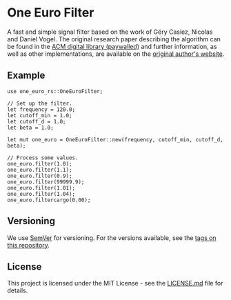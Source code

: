 # One Euro Filter


A fast and simple signal filter based on the work of Géry Casiez, Nicolas and Daniel Vogel. 
The original research paper describing the algorithm can be found in the [ACM digital library (paywalled)](https://dl.acm.org/citation.cfm?id=2208639) and further information, as well as other implementations, are available on the [original author's website](http://cristal.univ-lille.fr/~casiez/1euro/).  

## Example

```$rust
use one_euro_rs::OneEuroFilter;

// Set up the filter.
let frequency = 120.0;
let cutoff_min = 1.0;
let cutoff_d = 1.0;
let beta = 1.0;

let mut one_euro = OneEuroFilter::new(frequency, cutoff_min, cutoff_d, beta);

// Process some values.
one_euro.filter(1.0);
one_euro.filter(1.1);
one_euro.filter(0.9);
one_euro.filter(99999.9);
one_euro.filter(1.01);
one_euro.filter(1.04);
one_euro.filtercargo(0.00);
```

## Versioning

We use [SemVer](http://semver.org/) for versioning. For the versions available, see the [tags on this repository](https://github.com/your/project/tags). 


## License

This project is licensed under the MIT License - see the [LICENSE.md](LICENSE.md) file for details.